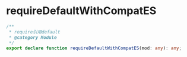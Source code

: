 # requireDefaultWithCompatES
```ts
/**
 * require引用default
 * @category Module
 */
export declare function requireDefaultWithCompatES(mod: any): any;

```
